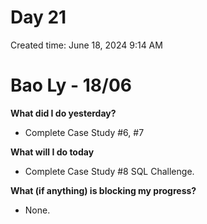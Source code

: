# Day 21

Created time: June 18, 2024 9:14 AM

# Bao Ly - 18/06

**What did I do yesterday?**

- Complete Case Study #6, #7

**What will I do today**

- Complete Case Study #8 SQL Challenge.

**What (if anything) is blocking my progress?**

- None.